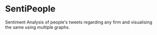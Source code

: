 # SentiPeople
Sentiment Analysis of people's tweets regarding any firm and visualising the same using multiple graphs.
